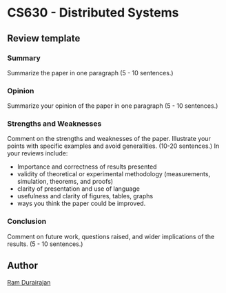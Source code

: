 # CS630 - Distributed Systems
## Review template

### Summary
Summarize the paper in one paragraph (5 - 10 sentences.)

### Opinion
Summarize your opinion of the paper in one paragraph (5 - 10 sentences.)

### Strengths and Weaknesses
Comment on the strengths and weaknesses of the paper. Illustrate your points with specific examples and avoid generalities. (10-20 sentences.) In your reviews include:

* Importance and correctness of results presented
* validity of theoretical or experimental methodology (measurements, simulation, theorems, and proofs)
* clarity of presentation and use of language
* usefulness and clarity of figures, tables, graphs
* ways you think the paper could be improved.

### Conclusion
Comment on future work, questions raised, and wider implications of the results. (5 - 10 sentences.)

## Author
[Ram Durairajan](https://ix.cs.uoregon.edu/~ram/)
